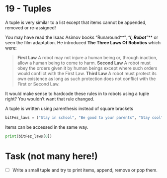 # 19 - Tuples

A tuple is very similar to a list except that items cannot be appended, removed or re-assigned!

You may have read the Isaac Asimov books “Runaround**”, “***I, Robot**”*** or seen the film adaptation. He introduced **The Three Laws Of Robotics** which were:

> **First Law**
A robot may not injure a human being or, through inaction, allow a human being to come to harm.
**Second Law**
A robot must obey the orders given it by human beings except where such orders would conflict with the First Law.
**Third Law**
A robot must protect its own existence as long as such protection does not conflict with the First or Second Law.
> 

It would make sense to hardcode these rules in to robots using a tuple right? You wouldn’t want that rule changed.

A tuple is written using parenthesis instead of square brackets

```python
bitFez_laws = ("Stay in school", "Be good to your parents", "Stay cool")
```

Items can be accessed in the same way.

```python
print(bitFez_laws[0])
```

# Task (not many here!)

- [ ]  Write a small tuple and try to print items, append, remove or pop them.